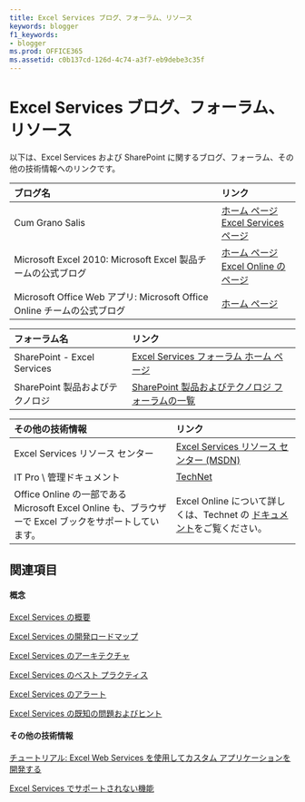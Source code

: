 ```yaml
---
title: Excel Services ブログ、フォーラム、リソース
keywords: blogger
f1_keywords:
- blogger
ms.prod: OFFICE365
ms.assetid: c0b137cd-126d-4c74-a3f7-eb9debe3c35f
---
```



# Excel Services ブログ、フォーラム、リソース

以下は、Excel Services および SharePoint に関するブログ、フォーラム、その他の技術情報へのリンクです。
  
    
    



|****ブログ名****|****リンク****|
|:-----|:-----|
|Cum Grano Salis  <br/> | [ホーム ページ](http://blogs.msdn.com/cumgranosalis/) <br/>  [Excel Services ページ](http://blogs.msdn.com/cumgranosalis/archive/category/12700.aspx) <br/> |
|Microsoft Excel 2010: Microsoft Excel 製品チームの公式ブログ  <br/> | [ホーム ページ](http://blogs.msdn.com/excel) <br/>  [Excel Online のページ](http://blogs.msdn.com/excel/archive/2010/01/21/collaborative-editing-using-excel-web-app.aspx) <br/> |
|Microsoft Office Web アプリ: Microsoft Office Online チームの公式ブログ  <br/> | [ホーム ページ](http://blogs.msdn.com/officewebapps/default.aspx) <br/> |
   


|****フォーラム名****|****リンク****|
|:-----|:-----|
|SharePoint - Excel Services  <br/> | [Excel Services フォーラム ホーム ページ](http://social.msdn.microsoft.com/Forums/ja-JP/sharepointexcel/threads) <br/> |
|SharePoint 製品およびテクノロジ  <br/> | [SharePoint 製品およびテクノロジ フォーラムの一覧](http://social.msdn.microsoft.com/forums/ja-JP/category/sharepoint) <br/> |
   


|****その他の技術情報****|****リンク****|
|:-----|:-----|
|Excel Services リソース センター  <br/> | [Excel Services リソース センター (MSDN)](http://msdn.microsoft.com/ja-jp/office/bb203828.aspx) <br/> |
|IT Pro \\ 管理ドキュメント  <br/> | [TechNet](http://technet.microsoft.com/ja-jp/library/ee424401%28office.14%29.aspx) <br/> |
|Office Online の一部である Microsoft Excel Online も、ブラウザーで Excel ブックをサポートしています。  <br/> |Excel Online について詳しくは、Technet の [ドキュメント](https://technet.microsoft.com/ja-jp/library/ee855124.aspx)をご覧ください。  <br/> |
   

## 関連項目


#### 概念


  
    
    
 [Excel Services の概要](excel-services-overview.md)
  
    
    
 [Excel Services の開発ロードマップ](excel-services-development-roadmap.md)
  
    
    
 [Excel Services のアーキテクチャ](excel-services-architecture.md)
  
    
    
 [Excel Services のベスト プラクティス](excel-services-best-practices.md)
  
    
    
 [Excel Services のアラート](excel-services-alerts.md)
  
    
    
 [Excel Services の既知の問題およびヒント](excel-services-known-issues-and-tips.md)
#### その他の技術情報


  
    
    
 [チュートリアル: Excel Web Services を使用してカスタム アプリケーションを開発する](walkthrough-developing-a-custom-application-using-excel-web-services.md)
  
    
    
 [Excel Services でサポートされない機能](http://msdn.microsoft.com/library/5868e672-4786-4fed-9168-07ff538f6f5c%28Office.15%29.aspx)
